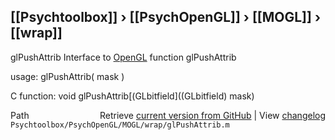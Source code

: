 ## [[Psychtoolbox]] &#8250; [[PsychOpenGL]] &#8250; [[MOGL]] &#8250; [[wrap]]

glPushAttrib  Interface to [OpenGL](OpenGL) function glPushAttrib  
  
usage:  glPushAttrib( mask )  
  
C function:  void glPushAttrib[(GLbitfield]((GLbitfield) mask)  




<div class="code_header" style="text-align:right;">
  <span style="float:left;">Path&nbsp;&nbsp;</span> <span class="counter">Retrieve <a href=
  "https://raw.github.com/Psychtoolbox-3/Psychtoolbox-3/beta/Psychtoolbox/PsychOpenGL/MOGL/wrap/glPushAttrib.m">current version from GitHub</a> | View <a href=
  "https://github.com/Psychtoolbox-3/Psychtoolbox-3/commits/beta/Psychtoolbox/PsychOpenGL/MOGL/wrap/glPushAttrib.m">changelog</a></span>
</div>
<div class="code">
  <code>Psychtoolbox/PsychOpenGL/MOGL/wrap/glPushAttrib.m</code>
</div>

